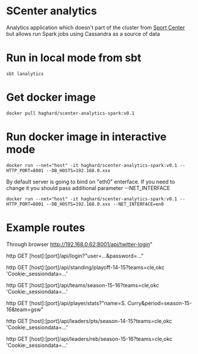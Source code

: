 SCenter analytics
================
Analytics application which doesn't part of the cluster from [Sport Center](https://github.com/haghard/sport-center) but allows run Spark jobs using Cassandra as a source of data

Run in local mode from sbt
=================

`sbt lanalytics`


Get docker image
=================

`docker pull haghard/scenter-analytics-spark:v0.1`


Run docker image in interactive mode
================

`docker run --net="host" -it haghard/scenter-analytics-spark:v0.1 --HTTP_PORT=8001 --DB_HOSTS=192.168.0.xxx` 


By default server is going to bind on "eth0" enterface. If you need to change it you should pass additional parameter --NET_INTERFACE

`docker run --net="host" -it haghard/scenter-analytics-spark:v0.1 --HTTP_PORT=8001 --DB_HOSTS=192.168.0.xxx --NET_INTERFACE=en0`


Example routes
===============

Through browser http://192.168.0.62:8001/api/twitter-login"

http GET [host]:[port]/api/login?"user=...&password=..."

http GET [host]:[port]/api/standing/playoff-14-15?teams=cle,okc 'Cookie:_sessiondata=...'

http GET [host]:[port]/api/teams/season-15-16?teams=cle,okc 'Cookie:_sessiondata=...'

http GET [host]:[port]/api/player/stats?"name=S. Curry&period=season-15-16&team=gsw"

http GET [host]:[port]/api/leaders/pts/season-14-15?teams=cle,okc 'Cookie:_sessiondata=...' 

http GET [host]:[port]/api/leaders/reb/season-15-16?teams=cle,okc 'Cookie:_sessiondata=...'